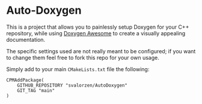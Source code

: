 Auto-Doxygen
============

This is a project that allows you to painlessly setup Doxygen for your C++
repository, while using [Doxygen Awesome](https://github.com/jothepro/doxygen-awesome-css)
to create a visually appealing documentation.

The specific settings used are not really meant to be configured; if you want to
change them feel free to fork this repo for your own usage.

Simply add to your main `CMakeLists.txt` file the following:
```
CPMAddPackage(
    GITHUB_REPOSITORY "svalorzen/AutoDoxygen"
    GIT_TAG "main"
)
```
